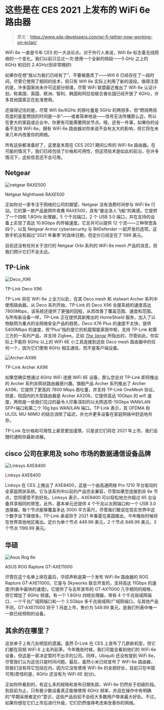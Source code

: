 # 这些是在 CES 2021 上发布的 WiFi 6e 路由器

> 原文：<https://www.xda-developers.com/wi-fi-tether-now-working-on-eclair/>

WiFi 6e 一直是今年 CES 的一大谈论点。对于外行人来说，Wifi 6e 标志着无线网络的一个变化，我们以前只见过一次:使用一个全新的频段——5 GHz 之上的 6GHz 和旧的 2.4GHz(但非常拥挤)

如果你在想“我以为我们已经有了”，不要被愚弄了——Wifi 6 已经存在了一段时间，尽管它使用了相同的技术，但只有 Wifi 6e 实际上利用了新的波段。值得注意的是，许多国家尚未许可这部分频谱，尽管 WiFi 联盟最近推出了 Wifi 6e 认证计划，称美国、英国、欧洲、智利、韩国和阿拉伯联合酋长国已经开放了 6GHz，许多其他国家正在批准使用。

还值得记住的是，尽管 Wifi 6e/6GHz 的吞吐量是 5GHz 的两倍多，但“燃烧两倍亮度的星星燃烧的时间是一半”——或者简单地说——信号无法传播那么远，所以在更大的家庭或企业中，你更有可能需要网状节点。哦，还有一件事，如果你的设备不支持 WiFi 6e，拥有 WiFi 6e 路由器对你来说不会有太大的影响，但它将在未来几年内改善你的网络。

所有这些都准备好了，这里是本周在 CES 2021 期间公布的 WiFi 6e 路由器。在可能的情况下，我们已经包括了价格和可用性，但这项技术是如此的前沿，在许多情况下，这些信息还不会可用。

## Netgear

 <picture>![netgear RAXE500](img/ab0a90257db053bb7a6b82966aca4a6c.png)</picture> 

Netgear Nighthawk RAXE500

正如你对一家专注于网络的公司的期望，Netgear 没有浪费时间参与 WiFi 6e 行动。它的第一款产品是网件夜鹰 RAXE500，具有“曼达洛人飞船”的美感。它提供了一个四核 1.8GHz 处理器，5 个千兆端口，2 个 USB 3.0 端口，并在支持的设备上实现了高达 10.8Gbps 的传输速度。它总共可以提供 12 个流——三种带宽各四个，以及 Netgear Armor cybersecurity 与 BitDefender 一起开发的选项。这款手机没有超过“2021 年春季”的具体日期，但定价已经定在了 599 美元。

目前还没有任何关于流行的 Netgear Orbi 系列的 WiFi 6e mesh 产品的消息，但我们预计它们不会太远。

## TP-Link

 <picture>![Deco_X96](img/3d0a1748c46b9e6f7ce6279186876207.png)</picture> 

TP-Link Deco X96

TP-Link 将在 WiFi 6e 上全力以赴，在其 Deco mesh 和 stalwart Archer 系列中使用路由器。从 Deco 系列开始，TP-Link 的 Deco X96 全屋系统的速度高达 7800Mbps，该系统还提供了更强的回程，从而改善了覆盖范围、速度和范围。与所有新设备一样，TP-Link 正在提供其新推出的 HomeShield 服务，加入了以物联网为重点的全网络安全产品的趋势。Deco X76 Plus 的速度不太快，提供 5400Mbps 的速度，但“Plus”指的是它的机载智能家居中枢，支持 TP-Link 和第三方的一系列产品，并支持 Zigbee。正如 [*The Verge*](https://www.theverge.com/2021/1/11/22213115/tp-link-wifi-6e-first-routers-mesh-smart-speaker) 所指出的，尽管如此，你实际上不能将 6GHz 以上的 WiFi 6E 小工具连接到这些 Deco mesh 路由器中的任何一个，因为它们使用 6GHz 相互通信，而不是客户端设备。

 <picture>![Archer-AX96](img/119eabe8624235a9ad74c622c5d37386.png)</picture> 

TP-Link Archer AX96

如果您确实想通过 6GHz WiFi 连接 WiFi 6E 设备，那么您会对 TP-Link 即将推出的 Archer 系列非网状路由器感兴趣。旗舰产品 Archer 系列推出了 Archer AX96，它提供了更高的 7800 Mbps 吞吐量，并支持 TP-Link OneMesh 协议。但是，校园内的大型路由器是 Archer AX206，它提供高达 10Gbps 的 wifi 速度，两侧是一些我们见过的最令人印象深刻的以太网选项-10Gbps WAN/LAN SFP+端口和第二个 10g bps WAN/LAN 端口。TP-Link 表示，其 OFDMA 和 UL/DL MU-MIMO 的结合消除了延迟，并允许更多设备在家庭网络中舒适地共存。

TP-Link 在价格和可用性上甚至更加谨慎，只是说它们将在 2021 年上市。我们会随时通知你最新进展。

## cisco 公司在家用及 soho 市场的数据通信设备品牌

 <picture>![Linksys AXE8400](img/cf9b842a3000af590799f65a0747a2c7.png)</picture> 

Linksys AXE8400

Linksys 在 CES 上推出了 AXE8400，这是一个由高通网络 Pro 1210 平台驱动的全家庭网状系统。它与该系列中以前的产品完全兼容，尽管如果您连接到非 6e 节点，您将感受不到好处。Linksys 表示，AXE8400 可以轻松地允许超过 65 台设备共享相同的带宽，此外，基本单元还提供 4 个千兆以太网端口和一个 USB 3.0 连接器。每个节点能够覆盖多达 3000 平方英尺，尽管我们敢说在现实世界中这个数字会下降很多。TP-Link 承诺将于 2021 年春夏在美国推出，今年晚些时候将在世界其他地区推出。定价为单个节点 449.99 美元，2 个节点 849.99 美元，3 个节点 1199.99 美元。

## 华硕

 <picture>![Asus Rog 6e](img/ad67e410c8f569e10f597c80e539dc10.png)</picture> 

ASUS ROG Rapture GT-AXE11000

尽管在这个名单上排在最后，华硕声称是第一个发布 WiFi 6e 路由器的 ROG Rapture GT-AXE11000。它是与 Skyworks 联合开发的，支持高达 11Gbps 的速度(列表中最快的速度)。它提供了与去年宣布的 GT-AX11000 几乎相同的规格，但它增加了 6GHz 频谱。有一个 1.8GHz 四核处理器，带有 4 个千兆局域网端口、一个千兆广域网端口和一个 2.5Gbps 多千兆局域网/广域网端口。与其他产品不同，GT-AXE11000 将于 1 月底上市，售价为 549.99 美元，是我们列表中唯一一款已经预购的设备。

## 其余的在哪里？

这张单子上有几处明显的遗漏。虽然 D-Link 在 CES 上宣布了几款新机型，但它们都在双频 WiFi 6 上名列前茅。今年晚些时候，我们可能会看到他们的 WiFi 6e 设备，但这是一家决定暂时不出手的公司。同样，Ubiquiti 还没有提到 WiFi 6e，尽管我们认为这也只是时间问题。最后，虽然小米已经宣布了 WiFi 6e 路由器，但我们没有将它包括在内，因为它没有使用 WiFi 6e 的全部好处，目前只在中国可用(奇怪的是，6GHz 还没有为 WiFi 6E 划分)。

正如你所看到的，有这么多的规格和发布日期失踪，WiFi 6e 仍然处于初级阶段。到目前为止，只有极少数设备真正能够使用 6GHz 频率，并且在操作中有明确的“早期采用者定价”意识，这些产品目前不会给大多数用户带来最大好处。不过，如果你想在它们上市后进行升级，它们仍然值得考虑来改善你的网络。